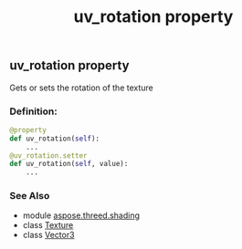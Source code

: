 ﻿---
title: uv_rotation property
second_title: Aspose.3D for Python via .NET API References
description: 
type: docs
weight: 200
url: /python-net/aspose.threed.shading/texture/uv_rotation/
is_root: false
---

## uv_rotation property


Gets or sets the rotation of the texture
### Definition:
```python
@property
def uv_rotation(self):
    ...
@uv_rotation.setter
def uv_rotation(self, value):
    ...
```

### See Also
* module [aspose.threed.shading](../../)
* class [Texture](/3d/python-net/aspose.threed.shading/texture)
* class [Vector3](/3d/python-net/aspose.threed.utilities/vector3)
